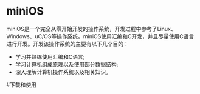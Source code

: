 # miniOS
miniOS是一个完全从零开始开发的操作系统，开发过程中参考了Linux、Windows、uC/OS等操作系统。miniOS使用汇编和C开发，并且尽量使用C语言进行开发。开发该操作系统的主要有以下几个目的：<br>
  * 学习并熟练使用汇编和C语言;<br>
  * 学习计算机组成原理以及使用部分数据结构;<br>
  * 深入理解计算机操作系统以及相关知识。<br>

#下载和使用
